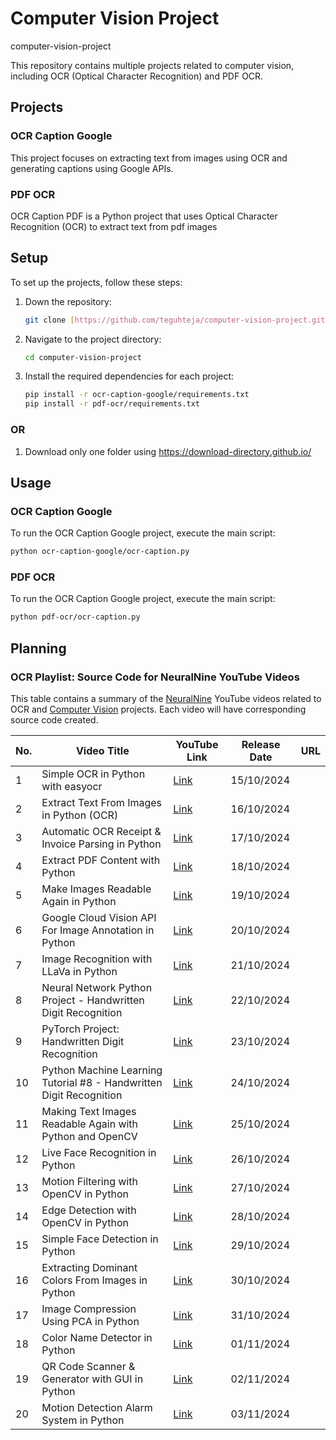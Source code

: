# Computer Vision Project
computer-vision-project

This repository contains multiple projects related to computer vision, including OCR (Optical Character Recognition) and PDF OCR.

## Projects

### OCR Caption Google

This project focuses on extracting text from images using OCR and generating captions using Google APIs.

### PDF OCR

OCR Caption PDF is a Python project that uses Optical Character Recognition (OCR) to extract text from pdf images 

## Setup

To set up the projects, follow these steps:

1. Down the repository:
    ```sh
    git clone [https://github.com/teguhteja/computer-vision-project.git](https://github.com/teguhteja/computer-vision-project.git)
    ```

2. Navigate to the project directory:
    ```sh
    cd computer-vision-project
    ```

3. Install the required dependencies for each project:
    ```sh
    pip install -r ocr-caption-google/requirements.txt
    pip install -r pdf-ocr/requirements.txt
    ```

### OR

1. Download only one folder using https://download-directory.github.io/


## Usage

### OCR Caption Google

To run the OCR Caption Google project, execute the main script:
```sh
python ocr-caption-google/ocr-caption.py
```

### PDF OCR

To run the OCR Caption Google project, execute the main script:
```sh
python pdf-ocr/ocr-caption.py
```

## Planning

### OCR Playlist: Source Code for NeuralNine YouTube Videos

This table contains a summary of the [NeuralNine](https://www.youtube.com/@NeuralNine) YouTube videos related to OCR and [Computer Vision](https://www.youtube.com/playlist?list=PL7yh-TELLS1FDEQmmfzwSKOqFMEPLtz6_ ) projects. Each video will have corresponding source code created.  

| No. | Video Title                                                        | YouTube Link                                                                                            | Release Date | URL |
|-----|---------------------------------------------------------------------|---------------------------------------------------------------------------------------------------------|--------------------------|-----|
| 1   | Simple OCR in Python with easyocr                                   | [Link](https://www.youtube.com/watch?v=GboDfGzkRsQ&t=331s)                                               | 15/10/2024               |     |
| 2   | Extract Text From Images in Python (OCR)                            | [Link](https://www.youtube.com/watch?v=PY_N1XdFp4w&t=839s)                                               | 16/10/2024               |     |
| 3   | Automatic OCR Receipt & Invoice Parsing in Python                   | [Link](https://www.youtube.com/watch?v=dSCJ7DImGdA)                                                      | 17/10/2024               |     |
| 4   | Extract PDF Content with Python                                     | [Link](https://www.youtube.com/watch?v=w2r2Bg42UPY)                                                      | 18/10/2024               |     |
| 5   | Make Images Readable Again in Python                                | [Link](https://www.youtube.com/watch?v=A-oaNWzAmNA)                                                      | 19/10/2024               |     |
| 6   | Google Cloud Vision API For Image Annotation in Python              | [Link](https://www.youtube.com/watch?v=1EBhUDAlrYU&t=121s)                                               | 20/10/2024               |     |
| 7   | Image Recognition with LLaVa in Python                              | [Link](https://www.youtube.com/watch?v=4Jpltb9crPM)                                                      | 21/10/2024               |     |
| 8   | Neural Network Python Project - Handwritten Digit Recognition        | [Link](https://www.youtube.com/watch?v=bte8Er0QhDg)                                                      | 22/10/2024               |     |
| 9   | PyTorch Project: Handwritten Digit Recognition                      | [Link](https://www.youtube.com/watch?v=vBlO87ZAiiw)                                                      | 23/10/2024               |     |
| 10  | Python Machine Learning Tutorial #8 - Handwritten Digit Recognition | [Link](https://www.youtube.com/watch?v=Zi4i7Q0zrBs)                                                      | 24/10/2024               |     |
| 11  | Making Text Images Readable Again with Python and OpenCV            | [Link](https://www.youtube.com/watch?v=Cy4G1F6Io9k)                                                      | 25/10/2024               |     |
| 12  | Live Face Recognition in Python                                     | [Link](https://www.youtube.com/watch?v=pQvkoaevVMk)                                                      | 26/10/2024               |     |
| 13  | Motion Filtering with OpenCV in Python                              | [Link](https://www.youtube.com/watch?v=6xIVlduljl4&list=PL7yh-TELLS1FDEQmmfzwSKOqFMEPLtz6_&index=1&t=3s)  | 27/10/2024               |     |
| 14  | Edge Detection with OpenCV in Python                                | [Link](https://www.youtube.com/watch?v=4xq5oE9jJZg&list=PL7yh-TELLS1FDEQmmfzwSKOqFMEPLtz6_&index=2)      | 28/10/2024               |     |
| 15  | Simple Face Detection in Python                                     | [Link](https://www.youtube.com/watch?v=5cg_yggtkso&list=PL7yh-TELLS1FDEQmmfzwSKOqFMEPLtz6_&index=6)      | 29/10/2024               |     |
| 16  | Extracting Dominant Colors From Images in Python                    | [Link](https://www.youtube.com/watch?v=nEYap1mupUQ&list=PL7yh-TELLS1FDEQmmfzwSKOqFMEPLtz6_&index=7)      | 30/10/2024               |     |
| 17  | Image Compression Using PCA in Python                               | [Link](https://www.youtube.com/watch?v=3aUshxvxGhY&list=PL7yh-TELLS1FDEQmmfzwSKOqFMEPLtz6_&index=8)      | 31/10/2024               |     |
| 18  | Color Name Detector in Python                                       | [Link](https://www.youtube.com/watch?v=guWxEIqYy_I&list=PL7yh-TELLS1FDEQmmfzwSKOqFMEPLtz6_&index=9)      | 01/11/2024               |     |
| 19  | QR Code Scanner & Generator with GUI in Python                      | [Link](https://www.youtube.com/watch?v=lR0Ohc_AMB8&list=PL7yh-TELLS1FDEQmmfzwSKOqFMEPLtz6_&index=11)     | 02/11/2024               |     |
| 20  | Motion Detection Alarm System in Python                             | [Link](https://www.youtube.com/watch?v=QPjPyUJeYYE&list=PL7yh-TELLS1FDEQmmfzwSKOqFMEPLtz6_&index=12)     | 03/11/2024               |     |

